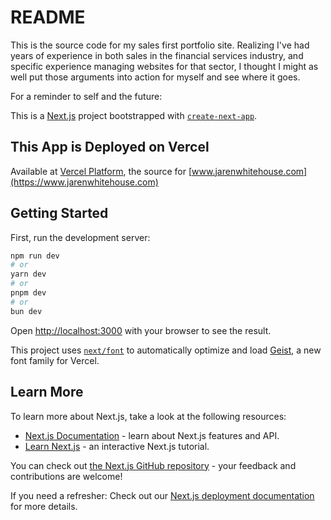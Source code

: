 # README

This is the source code for my sales first portfolio site. Realizing I've had years of experience in both sales in the financial services industry, and specific experience managing websites for that sector, I thought I might as well put those arguments into action for myself and see where it goes.

For a reminder to self and the future:

This is a [Next.js](https://nextjs.org) project bootstrapped with [`create-next-app`](https://nextjs.org/docs/app/api-reference/cli/create-next-app).

## This App is Deployed on Vercel

Available at [Vercel Platform](https://webdevandseosite.vercel.app/), the source for [www.jarenwhitehouse.com](https://www.jarenwhitehouse.com)

## Getting Started

First, run the development server:

```bash
npm run dev
# or
yarn dev
# or
pnpm dev
# or
bun dev
```

Open [http://localhost:3000](http://localhost:3000) with your browser to see the result.

This project uses [`next/font`](https://nextjs.org/docs/app/building-your-application/optimizing/fonts) to automatically optimize and load [Geist](https://vercel.com/font), a new font family for Vercel.

## Learn More

To learn more about Next.js, take a look at the following resources:

- [Next.js Documentation](https://nextjs.org/docs) - learn about Next.js features and API.
- [Learn Next.js](https://nextjs.org/learn) - an interactive Next.js tutorial.

You can check out [the Next.js GitHub repository](https://github.com/vercel/next.js) - your feedback and contributions are welcome!

If you need a refresher:
Check out our [Next.js deployment documentation](https://nextjs.org/docs/app/building-your-application/deploying) for more details.
